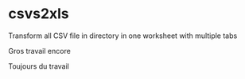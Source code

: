# csvs2xls
Transform all CSV file in directory in one worksheet with multiple tabs

Gros travail encore

Toujours du travail

